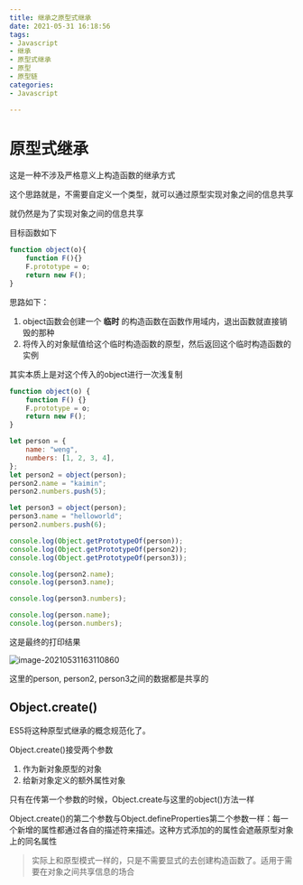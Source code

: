 ```yaml
---
title: 继承之原型式继承
date: 2021-05-31 16:18:56
tags:
- Javascript
- 继承
- 原型式继承
- 原型
- 原型链
categories:
- Javascript

---
```


# 原型式继承

这是一种不涉及严格意义上构造函数的继承方式

这个思路就是，不需要自定义一个类型，就可以通过原型实现对象之间的信息共享

就仍然是为了实现对象之间的信息共享

目标函数如下

```js
function object(o){
    function F(){}
    F.prototype = o;
    return new F();
}
```

思路如下：

1. object函数会创建一个 **临时** 的构造函数在函数作用域内，退出函数就直接销毁的那种
2. 将传入的对象赋值给这个临时构造函数的原型，然后返回这个临时构造函数的实例

其实本质上是对这个传入的object进行一次浅复制

```js
function object(o) {
    function F() {}
    F.prototype = o;
    return new F();
}

let person = {
    name: "weng",
    numbers: [1, 2, 3, 4],
};
let person2 = object(person);
person2.name = "kaimin";
person2.numbers.push(5);

let person3 = object(person);
person3.name = "helloworld";
person2.numbers.push(6);

console.log(Object.getPrototypeOf(person));
console.log(Object.getPrototypeOf(person2));
console.log(Object.getPrototypeOf(person3));

console.log(person2.name);
console.log(person3.name);

console.log(person3.numbers);

console.log(person.name);
console.log(person.numbers);

```

这是最终的打印结果

![image-20210531163110860](image-20210531163110860.png)



这里的person, person2, person3之间的数据都是共享的

## Object.create()

ES5将这种原型式继承的概念规范化了。

Object.create()接受两个参数

1. 作为新对象原型的对象
2. 给新对象定义的额外属性对象

只有在传第一个参数的时候，Object.create与这里的object()方法一样



Object.create()的第二个参数与Object.defineProperties第二个参数一样：每一个新增的属性都通过各自的描述符来描述。这种方式添加的的属性会遮蔽原型对象上的同名属性



> 实际上和原型模式一样的，只是不需要显式的去创建构造函数了。适用于需要在对象之间共享信息的场合